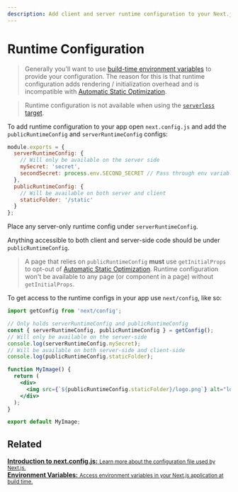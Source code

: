 ```yaml
---
description: Add client and server runtime configuration to your Next.js app.
---
```


# Runtime Configuration

> Generally you'll want to use [build-time environment variables](/docs/api-reference/next.config.js/environment-variables.md) to provide your configuration. The reason for this is that runtime configuration adds rendering / initialization overhead and is incompatible with [Automatic Static Optimization](/docs/advanced-features/automatic-static-optimization.md).

> Runtime configuration is not available when using the [`serverless` target](/docs/api-reference/next.config.js/build-target.md#serverless-target).

To add runtime configuration to your app open `next.config.js` and add the `publicRuntimeConfig` and `serverRuntimeConfig` configs:

```js
module.exports = {
  serverRuntimeConfig: {
    // Will only be available on the server side
    mySecret: 'secret',
    secondSecret: process.env.SECOND_SECRET // Pass through env variables
  },
  publicRuntimeConfig: {
    // Will be available on both server and client
    staticFolder: '/static'
  }
};
```

Place any server-only runtime config under `serverRuntimeConfig`.

Anything accessible to both client and server-side code should be under `publicRuntimeConfig`.

> A page that relies on `publicRuntimeConfig` **must** use `getInitialProps` to opt-out of [Automatic Static Optimization](/docs/advanced-features/automatic-static-optimization.md). Runtime configuration won't be available to any page (or component in a page) without `getInitialProps`.

To get access to the runtime configs in your app use `next/config`, like so:

```jsx
import getConfig from 'next/config';

// Only holds serverRuntimeConfig and publicRuntimeConfig
const { serverRuntimeConfig, publicRuntimeConfig } = getConfig();
// Will only be available on the server-side
console.log(serverRuntimeConfig.mySecret);
// Will be available on both server-side and client-side
console.log(publicRuntimeConfig.staticFolder);

function MyImage() {
  return (
    <div>
      <img src={`${publicRuntimeConfig.staticFolder}/logo.png`} alt="logo" />
    </div>
  );
}

export default MyImage;
```

## Related

<div class="card">
  <a href="/docs/api-reference/next.config.js/introduction.md">
    <b>Introduction to next.config.js:</b>
    <small>Learn more about the configuration file used by Next.js.</small>
  </a>
</div>

<div class="card">
  <a href="/docs/api-reference/next.config.js/environment-variables.md">
    <b>Environment Variables:</b>
    <small>Access environment variables in your Next.js application at build time.</small>
  </a>
</div>
